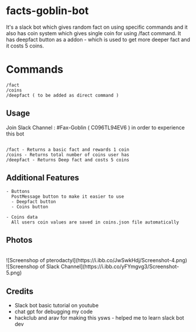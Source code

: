 # facts-goblin-bot

It's a slack bot which gives random fact on using specific commands and it also has coin system which gives single coin for using /fact command. It has deepfact button as a addon - which is used to get more deeper fact and it costs 5 coins.

# Commands

```
/fact
/coins
/deepfact ( to be added as direct command )

```

## Usage

Join Slack Channel : #Fax-Goblin ( C096TL94EV6 ) in order to experience this bot

```

/fact - Returns a basic fact and rewards 1 coin
/coins - Returns total number of coins user has
/deepfact - Returns Deep fact and costs 5 coins

```

## Additional Features

```
- Buttons 
  PostMessage button to make it easier to use
  - Deepfact button
  - Coins button

- Coins data
  All users coin values are saved in coins.json file automatically 

```

## Photos
<br>
![Screenshop of pterodactyl](https://i.ibb.co/JwSwkHdj/Screenshot-4.png)
<br>
![Screenshop of Slack Channel](https://i.ibb.co/yFYmgvg3/Screenshot-5.png)


## Credits

- Slack bot basic tutorial on youtube
- chat gpt for debugging my code
- hackclub and arav for making this ysws - helped me to learn slack bot dev
